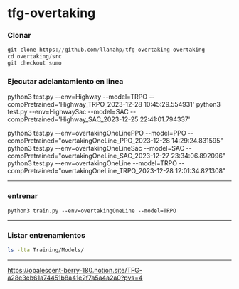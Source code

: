 # tfg-overtaking

### Clonar

```python
git clone https://github.com/llanahp/tfg-overtaking overtaking
cd overtaking/src
git checkout sumo
```

### Ejecutar adelantamiento en linea
python3 test.py --env=Highway --model=TRPO --compPretrained='Highway_TRPO_2023-12-28 10:45:29.554931'
python3 test.py --env=HighwaySac --model=SAC --compPretrained='Highway_SAC_2023-12-25 22:41:01.794337'

python3 test.py --env=overtakingOneLinePPO --model=PPO --compPretrained="overtakingOneLine_PPO_2023-12-28 14:29:24.831595"
python3 test.py --env=overtakingOneLineSac --model=SAC --compPretrained="overtakingOneLine_SAC_2023-12-27 23:34:06.892096"
python3 test.py --env=overtakingOneLine --model=TRPO --compPretrained="overtakingOneLine_TRPO_2023-12-28 12:01:34.821308"

---

### entrenar
    python3 train.py --env=overtakingOneLine --model=TRPO
---

### Listar entrenamientos

```bash
ls -lta Training/Models/
```
---


https://opalescent-berry-180.notion.site/TFG-a28e3eb61a74451b8a41e2f7a5a4a2a0?pvs=4
